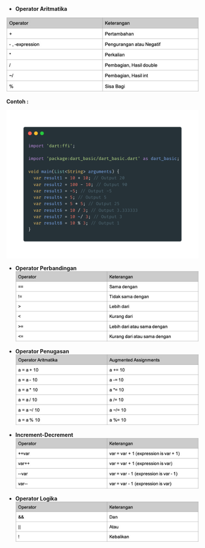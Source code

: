 - **Operator Aritmatika**

![Operator Aritmatika](images/operator_aritmatika.jpg)

**Contoh :**

![Contoh Operator Aritmatika](images/operator-aritmatika.png)

- **Operator Perbandingan**
  ![Operator Perbandingan](images/op_perbandingan.jpg)

* **Operator Penugasan**
  ![Operator Penugasan](images/op_penugasan.jpg)

* **Increment-Decrement**
  ![Increment-Decrement](images/increment_decrement.jpg)

* **Operator Logika**
  ![Operator Logika](images/op_logika.jpg)

